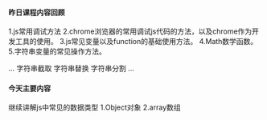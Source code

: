 #### 昨日课程内容回顾

1.js常用调试方法
2.chrome浏览器的常用调试js代码的方法，以及chrome作为开发工具的使用。
3.js常见变量以及function的基础使用方法。
4.Math数学函数。
5.字符串变量的常见操作方法。

...
    字符串截取
    字符串替换
    字符串分割
...


#### 今天主要内容

继续讲解js中常见的数据类型
1.Object对象
2.array数组